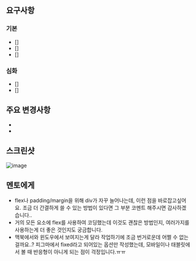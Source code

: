 ## 요구사항

### 기본

- []
- []
- []

### 심화

- []
- []

## 주요 변경사항

-
-

## 스크린샷

![image](이미지url)

## 멘토에게

- flex나 padding/margin을 위해 div가 자꾸 늘어나는데, 이런 점을 바로잡고싶어요. 조금 더 간결하게 쓸 수 있는 방법이 있다면 그 부분 코멘트 해주시면 감사하겠습니다..
- 거의 모든 요소에 flex를 사용하여 코딩했는데 이것도 괜찮은 방법인지, 여러가지를 사용하는게 더 좋은 것인지도 궁금합니다.
- 맥북에서와 윈도우에서 보여지는게 달라 작업하기에 조금 번거로운데 어쩔 수 없는 걸까요..? 피그마에서 fixed라고 되어있는 옵션만 작성했는데, 모바일이나 태블릿에서 볼 때 반응형이 아니게 되는 점이 걱정입니다.ㅠㅠ
